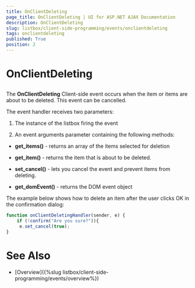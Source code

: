 ```yaml
---
title: OnClientDeleting
page_title: OnClientDeleting | UI for ASP.NET AJAX Documentation
description: OnClientDeleting
slug: listbox/client-side-programming/events/onclientdeleting
tags: onclientdeleting
published: True
position: 2
---
```


# OnClientDeleting

## 

The __OnClientDeleting__ Client-side event occurs when the item or items are about to be deleted. This event can be cancelled.

The event handler receives two parameters:

1. The instance of the listbox firing the event

2. An event arguments parameter containing the following methods:

* __get_items()__ - returns an array of the items selected for deletion

* __get_item()__ - returns the item that is about to be deleted.

* __set_cancel()__ - lets you cancel the event and prevent items from deleting.

* __get_domEvent()__ - returns the DOM event object


The example below shows how to delete an item after the user clicks OK in the confirmation dialog:

````JavaScript
function onClientDeletingHandler(sender, e) {
	if (!confirm("Are you sure?")){   
	 e.set_cancel(true);
}
````

# See Also

 * [Overview]({%slug listbox/client-side-programming/events/overview%})
